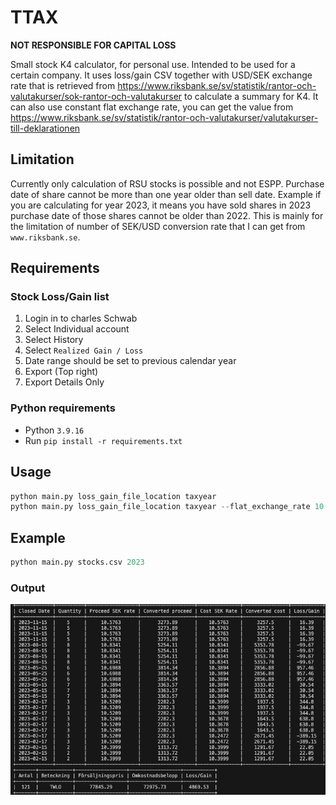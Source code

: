 # TTAX
**NOT RESPONSIBLE FOR CAPITAL LOSS**

Small stock K4 calculator, for personal use.
Intended to be used for a certain company.
It uses loss/gain CSV together with USD/SEK exchange rate that is retrieved from <https://www.riksbank.se/sv/statistik/rantor-och-valutakurser/sok-rantor-och-valutakurser> to calculate a summary for K4.
It can also use constant flat exchange rate, you can get the value from <https://www.riksbank.se/sv/statistik/rantor-och-valutakurser/valutakurser-till-deklarationen>

## Limitation
Currently only calculation of RSU stocks is possible and not ESPP.
Purchase date of share cannot be more than one year older than sell date.
Example if you are calculating for year 2023, it means you have sold shares in 2023 purchase date of those shares cannot be older than 2022. 
This is mainly for the limitation of number of SEK/USD conversion rate that I can get from ``www.riksbank.se``.

## Requirements
### Stock Loss/Gain list
1. Login in to charles Schwab
2. Select Individual account
3. Select History
4. Select ``Realized Gain / Loss``
5. Date range should be set to previous calendar year
6. Export (Top right)
7. Export Details Only

### Python requirements
* Python `3.9.16` 
* Run ``pip install -r requirements.txt``

## Usage

```python
python main.py loss_gain_file_location taxyear
python main.py loss_gain_file_location taxyear --flat_exchange_rate 10.6128
```

## Example
```python
python main.py stocks.csv 2023
```
### Output

![alt text](image-1.png)

